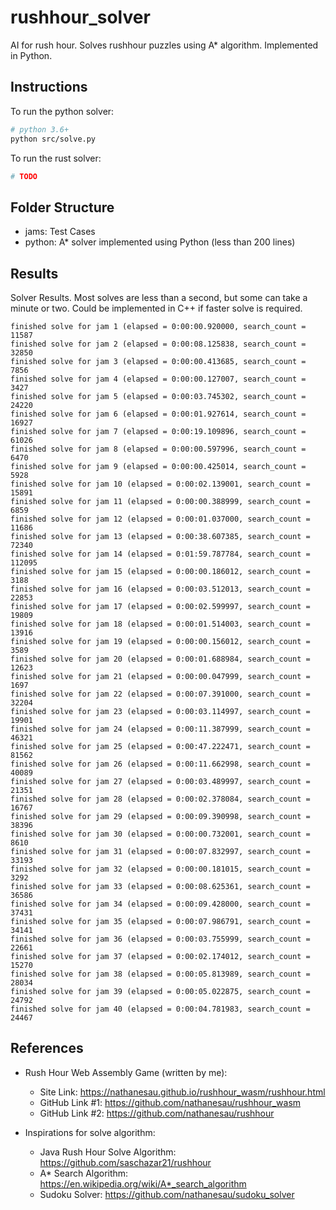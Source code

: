 # rushhour_solver

AI for rush hour. Solves rushhour puzzles using A* algorithm. Implemented in Python.

## Instructions

To run the python solver:

```bash
# python 3.6+
python src/solve.py
```

To run the rust solver:

```bash
# TODO
```
## Folder Structure

* jams: Test Cases
* python: A* solver implemented using Python (less than 200 lines)

## Results

Solver Results. Most solves are less than a second, but some can take a minute or two. Could be implemented in C++ if faster solve is required.

```
finished solve for jam 1 (elapsed = 0:00:00.920000, search_count = 11587
finished solve for jam 2 (elapsed = 0:00:08.125838, search_count = 32850
finished solve for jam 3 (elapsed = 0:00:00.413685, search_count = 7856
finished solve for jam 4 (elapsed = 0:00:00.127007, search_count = 3427
finished solve for jam 5 (elapsed = 0:00:03.745302, search_count = 24220
finished solve for jam 6 (elapsed = 0:00:01.927614, search_count = 16927
finished solve for jam 7 (elapsed = 0:00:19.109896, search_count = 61026
finished solve for jam 8 (elapsed = 0:00:00.597996, search_count = 6470
finished solve for jam 9 (elapsed = 0:00:00.425014, search_count = 5928
finished solve for jam 10 (elapsed = 0:00:02.139001, search_count = 15891
finished solve for jam 11 (elapsed = 0:00:00.388999, search_count = 6859
finished solve for jam 12 (elapsed = 0:00:01.037000, search_count = 11686
finished solve for jam 13 (elapsed = 0:00:38.607385, search_count = 72340
finished solve for jam 14 (elapsed = 0:01:59.787784, search_count = 112095
finished solve for jam 15 (elapsed = 0:00:00.186012, search_count = 3188
finished solve for jam 16 (elapsed = 0:00:03.512013, search_count = 22853
finished solve for jam 17 (elapsed = 0:00:02.599997, search_count = 19809
finished solve for jam 18 (elapsed = 0:00:01.514003, search_count = 13916
finished solve for jam 19 (elapsed = 0:00:00.156012, search_count = 3589
finished solve for jam 20 (elapsed = 0:00:01.688984, search_count = 12623
finished solve for jam 21 (elapsed = 0:00:00.047999, search_count = 1697
finished solve for jam 22 (elapsed = 0:00:07.391000, search_count = 32204
finished solve for jam 23 (elapsed = 0:00:03.114997, search_count = 19901
finished solve for jam 24 (elapsed = 0:00:11.387999, search_count = 46321
finished solve for jam 25 (elapsed = 0:00:47.222471, search_count = 81562
finished solve for jam 26 (elapsed = 0:00:11.662998, search_count = 40089
finished solve for jam 27 (elapsed = 0:00:03.489997, search_count = 21351
finished solve for jam 28 (elapsed = 0:00:02.378084, search_count = 16767
finished solve for jam 29 (elapsed = 0:00:09.390998, search_count = 38396
finished solve for jam 30 (elapsed = 0:00:00.732001, search_count = 8610
finished solve for jam 31 (elapsed = 0:00:07.832997, search_count = 33193
finished solve for jam 32 (elapsed = 0:00:00.181015, search_count = 3292
finished solve for jam 33 (elapsed = 0:00:08.625361, search_count = 36586
finished solve for jam 34 (elapsed = 0:00:09.428000, search_count = 37431
finished solve for jam 35 (elapsed = 0:00:07.986791, search_count = 34141
finished solve for jam 36 (elapsed = 0:00:03.755999, search_count = 22661
finished solve for jam 37 (elapsed = 0:00:02.174012, search_count = 15270
finished solve for jam 38 (elapsed = 0:00:05.813989, search_count = 28034
finished solve for jam 39 (elapsed = 0:00:05.022875, search_count = 24792
finished solve for jam 40 (elapsed = 0:00:04.781983, search_count = 24467
```

## References

* Rush Hour Web Assembly Game (written by me):
    * Site Link: https://nathanesau.github.io/rushhour_wasm/rushhour.html 
    * GitHub Link #1: https://github.com/nathanesau/rushhour_wasm
    * GitHub Link #2: https://github.com/nathanesau/rushhour

* Inspirations for solve algorithm:
    * Java Rush Hour Solve Algorithm: https://github.com/saschazar21/rushhour
    * A* Search Algorithm: https://en.wikipedia.org/wiki/A*_search_algorithm
    * Sudoku Solver: https://github.com/nathanesau/sudoku_solver
